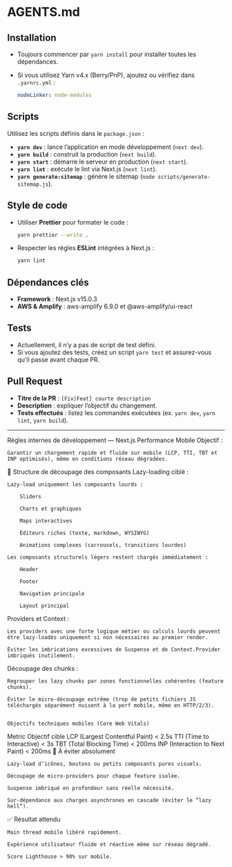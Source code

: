 # AGENTS.md

## Installation

-   Toujours commencer par `yarn install` pour installer toutes les dépendances.
-   Si vous utilisez Yarn v4.x (Berry/PnP), ajoutez ou vérifiez dans `.yarnrc.yml` :

    ```yaml
    nodeLinker: node-modules
    ```

## Scripts

Utilisez les scripts définis dans le `package.json` :

-   **`yarn dev`** : lance l’application en mode développement (`next dev`).
-   **`yarn build`** : construit la production (`next build`).
-   **`yarn start`** : démarre le serveur en production (`next start`).
-   **`yarn lint`** : exécute le lint via Next.js (`next lint`).
-   **`yarn generate:sitemap`** : génère le sitemap (`node scripts/generate-sitemap.js`).

## Style de code

-   Utiliser **Prettier** pour formater le code :

    ```bash
    yarn prettier --write .
    ```

-   Respecter les règles **ESLint** intégrées à Next.js :

    ```bash
    yarn lint
    ```

## Dépendances clés

-   **Framework** : Next.js v15.0.3
-   **AWS & Amplify** : aws-amplify 6.9.0 et @aws-amplify/ui-react

## Tests

-   Actuellement, il n’y a pas de script de test défini.
-   Si vous ajoutez des tests, créez un script `yarn test` et assurez-vous qu’il passe avant chaque PR.

## Pull Request

-   **Titre de la PR** : `[Fix|Feat] courte description`
-   **Description** : expliquer l’objectif du changement.
-   **Tests effectués** : listez les commandes exécutées (ex. `yarn dev`, `yarn lint`, `yarn build`).

---

Règles internes de développement — Next.js Performance Mobile
Objectif :

    Garantir un chargement rapide et fluide sur mobile (LCP, TTI, TBT et INP optimisés), même en conditions réseau dégradées.

🧱 Structure de découpage des composants
Lazy-loading ciblé :

    Lazy-load uniquement les composants lourds :

        Sliders

        Charts et graphiques

        Maps interactives

        Éditeurs riches (texte, markdown, WYSIWYG)

        Animations complexes (carrousels, transitions lourdes)

    Les composants structurels légers restent chargés immédiatement :

        Header

        Footer

        Navigation principale

        Layout principal

Providers et Context :

    Les providers avec une forte logique métier ou calculs lourds peuvent être lazy-loadés uniquement si non nécessaires au premier render.

    Éviter les imbrications excessives de Suspense et de Context.Provider imbriqués inutilement.

Découpage des chunks :

    Regrouper les lazy chunks par zones fonctionnelles cohérentes (feature chunks).

    Éviter le micro-découpage extrême (trop de petits fichiers JS téléchargés séparément nuisent à la perf mobile, même en HTTP/2/3).


    Objectifs techniques mobiles (Core Web Vitals)

Metric Objectif cible
LCP (Largest Contentful Paint) < 2.5s
TTI (Time to Interactive) < 3s
TBT (Total Blocking Time) < 200ms
INP (Interaction to Next Paint) < 200ms
🚫 À éviter absolument

    Lazy-load d’icônes, boutons ou petits composants pures visuels.

    Découpage de micro-providers pour chaque feature isolée.

    Suspense imbriqué en profondeur sans réelle nécessité.

    Sur-dépendance aux charges asynchrones en cascade (éviter le “lazy hell”).

✅ Résultat attendu

    Main thread mobile libéré rapidement.

    Expérience utilisateur fluide et réactive même sur réseau dégradé.

    Score Lighthouse > 90% sur mobile.
